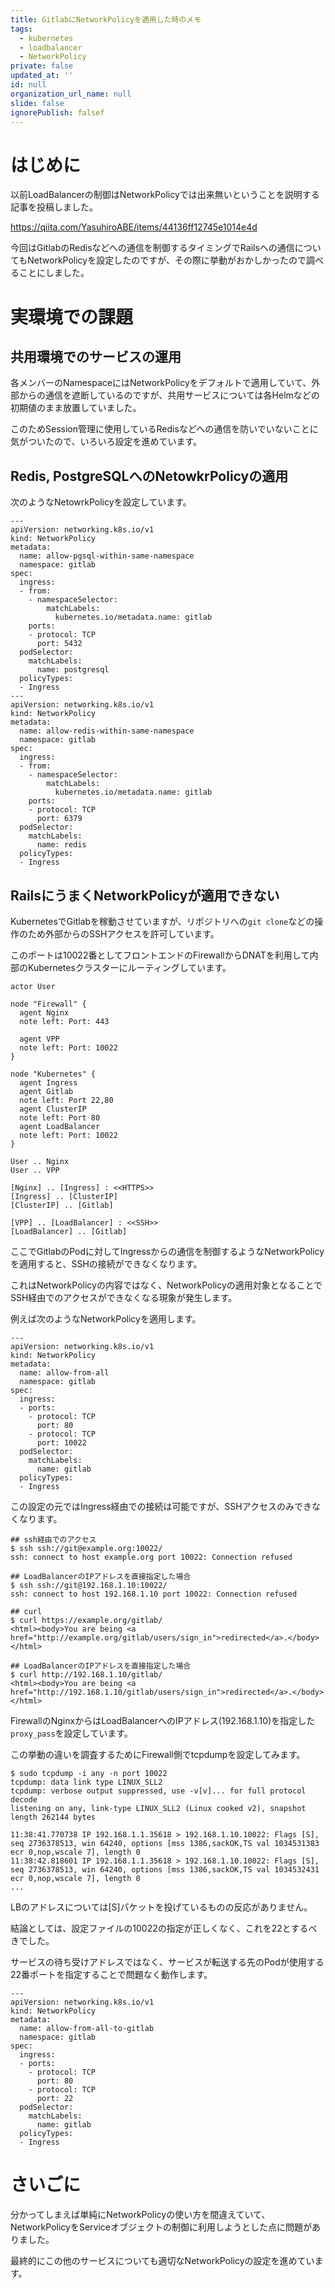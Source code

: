 ```yaml
---
title: GitlabにNetworkPolicyを適用した時のメモ
tags:
  - kubernetes
  - loadbalancer
  - NetworkPolicy
private: false
updated_at: ''
id: null
organization_url_name: null
slide: false
ignorePublish: falsef
---
```

# はじめに

以前LoadBalancerの制御はNetworkPolicyでは出来無いということを説明する記事を投稿しました。

https://qiita.com/YasuhiroABE/items/44136ff12745e1014e4d

今回はGitlabのRedisなどへの通信を制御するタイミングでRailsへの通信についてもNetworkPolicyを設定したのですが、その際に挙動がおかしかったので調べることにしました。

# 実環境での課題

## 共用環境でのサービスの運用

各メンバーのNamespaceにはNetworkPolicyをデフォルトで適用していて、外部からの通信を遮断しているのですが、共用サービスについては各Helmなどの初期値のまま放置していました。

このためSession管理に使用しているRedisなどへの通信を防いでいないことに気がついたので、いろいろ設定を進めています。

## Redis, PostgreSQLへのNetowkrPolicyの適用

次のようなNetowrkPolicyを設定しています。

```yaml:
---
apiVersion: networking.k8s.io/v1
kind: NetworkPolicy
metadata:
  name: allow-pgsql-within-same-namespace
  namespace: gitlab
spec:
  ingress:
  - from:
    - namespaceSelector:
        matchLabels:
          kubernetes.io/metadata.name: gitlab
    ports:
    - protocol: TCP
      port: 5432
  podSelector:
    matchLabels:
      name: postgresql
  policyTypes:
  - Ingress
---
apiVersion: networking.k8s.io/v1
kind: NetworkPolicy
metadata:
  name: allow-redis-within-same-namespace
  namespace: gitlab
spec:
  ingress:
  - from:
    - namespaceSelector:
        matchLabels:
          kubernetes.io/metadata.name: gitlab
    ports:
    - protocol: TCP
      port: 6379
  podSelector:
    matchLabels:
      name: redis
  policyTypes:
  - Ingress
```

## RailsにうまくNetworkPolicyが適用できない

KubernetesでGitlabを稼動させていますが、リポジトリへの``git clone``などの操作のため外部からのSSHアクセスを許可しています。

このポートは10022番としてフロントエンドのFirewallからDNATを利用して内部のKubernetesクラスターにルーティングしています。

```plantuml:
actor User

node "Firewall" {
  agent Nginx
  note left: Port: 443

  agent VPP
  note left: Port: 10022
}

node "Kubernetes" {
  agent Ingress
  agent Gitlab
  note left: Port 22,80
  agent ClusterIP
  note left: Port 80
  agent LoadBalancer
  note left: Port: 10022
}

User .. Nginx
User .. VPP

[Nginx] .. [Ingress] : <<HTTPS>>
[Ingress] .. [ClusterIP]
[ClusterIP] .. [Gitlab]

[VPP] .. [LoadBalancer] : <<SSH>>
[LoadBalancer] .. [Gitlab]
```

ここでGitlabのPodに対してIngressからの通信を制御するようなNetworkPolicyを適用すると、SSHの接続ができなくなります。

これはNetworkPolicyの内容ではなく、NetworkPolicyの適用対象となることでSSH経由でのアクセスができなくなる現象が発生します。

例えば次のようなNetworkPolicyを適用します。

```yaml:問題のあるNetworkPolicy
---
apiVersion: networking.k8s.io/v1
kind: NetworkPolicy
metadata:
  name: allow-from-all
  namespace: gitlab
spec:
  ingress:
  - ports:
    - protocol: TCP
      port: 80
    - protocol: TCP
      port: 10022
  podSelector:
    matchLabels:
      name: gitlab
  policyTypes:
  - Ingress
```

この設定の元ではIngress経由での接続は可能ですが、SSHアクセスのみできなくなります。

```bash:NetworkPolicyを設定した場合の通信状況
## ssh経由でのアクセス
$ ssh ssh://git@example.org:10022/
ssh: connect to host example.org port 10022: Connection refused

## LoadBalancerのIPアドレスを直接指定した場合
$ ssh ssh://git@192.168.1.10:10022/
ssh: connect to host 192.168.1.10 port 10022: Connection refused

## curl
$ curl https://example.org/gitlab/
<html><body>You are being <a href="http://example.org/gitlab/users/sign_in">redirected</a>.</body></html>

## LoadBalancerのIPアドレスを直接指定した場合
$ curl http://192.168.1.10/gitlab/
<html><body>You are being <a href="http://192.168.1.10/gitlab/users/sign_in">redirected</a>.</body></html>
```

FirewallのNginxからはLoadBalancerへのIPアドレス(192.168.1.10)を指定した``proxy_pass``を設定しています。

この挙動の違いを調査するためにFirewall側でtcpdumpを設定してみます。

```bash:LBのアドレスを指定してsshを実行した場合
$ sudo tcpdump -i any -n port 10022
tcpdump: data link type LINUX_SLL2
tcpdump: verbose output suppressed, use -v[v]... for full protocol decode
listening on any, link-type LINUX_SLL2 (Linux cooked v2), snapshot length 262144 bytes

11:38:41.770738 IP 192.168.1.1.35618 > 192.168.1.10.10022: Flags [S], seq 2736378513, win 64240, options [mss 1386,sackOK,TS val 1034531383 ecr 0,nop,wscale 7], length 0
11:38:42.818601 IP 192.168.1.1.35618 > 192.168.1.10.10022: Flags [S], seq 2736378513, win 64240, options [mss 1386,sackOK,TS val 1034532431 ecr 0,nop,wscale 7], length 0
...
```

LBのアドレスについては[S]パケットを投げているものの反応がありません。

結論としては、設定ファイルの10022の指定が正しくなく、これを22とするべきでした。

サービスの待ち受けアドレスではなく、サービスが転送する先のPodが使用する22番ポートを指定することで問題なく動作します。

```yaml:正しく修正したNetworkPolicy
---
apiVersion: networking.k8s.io/v1
kind: NetworkPolicy
metadata:
  name: allow-from-all-to-gitlab
  namespace: gitlab
spec:
  ingress:
  - ports:
    - protocol: TCP
      port: 80
    - protocol: TCP
      port: 22
  podSelector:
    matchLabels:
      name: gitlab
  policyTypes:
  - Ingress
```

# さいごに

分かってしまえば単純にNetworkPolicyの使い方を間違えていて、NetworkPolicyをServiceオブジェクトの制御に利用しようとした点に問題がありました。

最終的にこの他のサービスについても適切なNetworkPolicyの設定を進めています。






